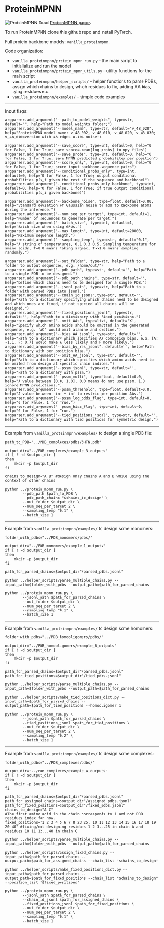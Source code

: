 # ProteinMPNN
![ProteinMPNN](https://docs.google.com/drawings/d/e/2PACX-1vTtnMBDOq8TpHIctUfGN8Vl32x5ISNcPKlxjcQJF2q70PlaH2uFlj2Ac4s3khnZqG1YxppdMr0iTyk-/pub?w=889&h=358)
Read [ProteinMPNN paper](https://www.biorxiv.org/content/10.1101/2022.06.03.494563v1).

To run ProteinMPNN clone this github repo and install PyTorch. 

Full protein backbone models: `vanilla_proteinmpnn`.

Code organization:
* `vanilla_proteinmpnn/protein_mpnn_run.py` - the main script to initialialize and run the model
* `vanilla_proteinmpnn/protein_mpnn_utils.py` - utility functions for the main script
* `vanilla_proteinmpnn/helper_scripts/` - helper functions to parse PDBs, assign which chains to design, which residues to fix, adding AA bias, tying residues etc.
* `vanilla_proteinmpnn/examples/` - simple code examples
-----------------------------------------------------------------------------------------------------
Input flags:
```
argparser.add_argument("--path_to_model_weights", type=str, default="", help="Path to model weights folder;")
argparser.add_argument("--model_name", type=str, default="v_48_020", help="ProteinMPNN model name: v_48_002, v_48_010, v_48_020, v_48_030; v_48_010=version with 48 edges 0.10A noise")

argparser.add_argument("--save_score", type=int, default=0, help="0 for False, 1 for True; save score=-mean[log_probs] to npy files")
argparser.add_argument("--save_probs", type=int, default=0, help="0 for False, 1 for True; save MPNN predicted probabilites per position")
argparser.add_argument("--score_only", type=int, default=0, help="0 for False, 1 for True; score input backbone-sequence pairs")
argparser.add_argument("--conditional_probs_only", type=int, default=0, help="0 for False, 1 for True; output conditional probabilities p(s_i given the rest of the sequence and backbone)")
argparser.add_argument("--conditional_probs_only_backbone", type=int, default=0, help="0 for False, 1 for True; if true output conditional probabilities p(s_i given backbone)")

argparser.add_argument("--backbone_noise", type=float, default=0.00, help="Standard deviation of Gaussian noise to add to backbone atoms during the inference.")
argparser.add_argument("--num_seq_per_target", type=int, default=1, help="Number of sequences to generate per target.")
argparser.add_argument("--batch_size", type=int, default=1, help="Batch size when using GPUs.")
argparser.add_argument("--max_length", type=int, default=20000, help="Maximum sequence length.")
argparser.add_argument("--sampling_temp", type=str, default="0.1", help="A string of temperatures, 0.1 0.3 0.5. Sampling temperature for amino acids, T=0.0 means taking argmax, T>>1.0 means sampling randomly.")

argparser.add_argument("--out_folder", type=str, help="Path to a folder to output sequences, e.g. /home/out/")
argparser.add_argument("--pdb_path", type=str, default='', help="Path to a single PDB to be designed.")
argparser.add_argument("--pdb_path_chains", type=str, default='', help="Define which chains need to be designed for a single PDB.")
argparser.add_argument("--jsonl_path", type=str, help="Path to a folder with parsed PDBs into jsonl.")
argparser.add_argument("--chain_id_jsonl",type=str, default='', help="Path to a dictionary specifying which chains need to be designed and which ones are fixed, if not specied all chains will be designed.")
argparser.add_argument("--fixed_positions_jsonl", type=str, default='', help="Path to a dictionary with fixed positions.")
argparser.add_argument("--omit_AAs", type=list, default='X', help="Specify which amino acids should be omitted in the generated sequence, e.g. 'AC' would omit alanine and cystine.")
argparser.add_argument("--bias_AA_jsonl", type=str, default='', help="Path to a dictionary which specifies AA composion bias, e.g. {A: -1.1, F: 0.7} would make A less likely and F more likely.")
argparser.add_argument("--bias_by_res_jsonl", default='', help="Path to dictionary with per position bias.")
argparser.add_argument("--omit_AA_jsonl", type=str, default='', help="Path to a dictionary which specifies which amino acids need to be omited from design at specific chain indices.")
argparser.add_argument("--pssm_jsonl", type=str, default='', help="Path to a dictionary with pssm.")
argparser.add_argument("--pssm_multi", type=float, default=0.0, help="A value between [0.0, 1.0], 0.0 means do not use pssm, 1.0 ignore MPNN predictions.")
argparser.add_argument("--pssm_threshold", type=float, default=0.0, help="A value between -inf + inf to restric per position AAs.")
argparser.add_argument("--pssm_log_odds_flag", type=int, default=0, help="0 for False, 1 for True.")
argparser.add_argument("--pssm_bias_flag", type=int, default=0, help="0 for False, 1 for True.")
argparser.add_argument("--tied_positions_jsonl", type=str, default='', help="Path to a dictionary with tied positions for symmetric design.")
```
-----------------------------------------------------------------------------------------------------
Example from `vanilla_proteinmpnn/examples/` to design a single PDB file:
```
path_to_PDB="../PDB_complexes/pdbs/3HTN.pdb"

output_dir="../PDB_complexes/example_3_outputs"
if [ ! -d $output_dir ]
then
    mkdir -p $output_dir
fi

chains_to_design="A B" #design only chains A and B while using the context of other chains

python ../protein_mpnn_run.py \
        --pdb_path $path_to_PDB \
        --pdb_path_chains "$chains_to_design" \
        --out_folder $output_dir \
        --num_seq_per_target 2 \
        --sampling_temp "0.1" \
        --batch_size 1
```
-----------------------------------------------------------------------------------------------------
Example from `vanilla_proteinmpnn/examples/` to design some monomers:
```
folder_with_pdbs="../PDB_monomers/pdbs/"

output_dir="../PDB_monomers/example_1_outputs"
if [ ! -d $output_dir ]
then
    mkdir -p $output_dir
fi

path_for_parsed_chains=$output_dir"/parsed_pdbs.jsonl"

python ../helper_scripts/parse_multiple_chains.py --input_path=$folder_with_pdbs --output_path=$path_for_parsed_chains

python ../protein_mpnn_run.py \
        --jsonl_path $path_for_parsed_chains \
        --out_folder $output_dir \
        --num_seq_per_target 2 \
        --sampling_temp "0.1" \
        --batch_size 1
```
-----------------------------------------------------------------------------------------------------
Example from `vanilla_proteinmpnn/examples/` to design some homomers:
```
folder_with_pdbs="../PDB_homooligomers/pdbs/"

output_dir="../PDB_homooligomers/example_6_outputs"
if [ ! -d $output_dir ]
then
    mkdir -p $output_dir
fi

path_for_parsed_chains=$output_dir"/parsed_pdbs.jsonl"
path_for_tied_positions=$output_dir"/tied_pdbs.jsonl"

python ../helper_scripts/parse_multiple_chains.py --input_path=$folder_with_pdbs --output_path=$path_for_parsed_chains

python ../helper_scripts/make_tied_positions_dict.py --input_path=$path_for_parsed_chains --output_path=$path_for_tied_positions --homooligomer 1

python ../protein_mpnn_run.py \
        --jsonl_path $path_for_parsed_chains \
        --tied_positions_jsonl $path_for_tied_positions \
        --out_folder $output_dir \
        --num_seq_per_target 2 \
        --sampling_temp "0.2" \
        --batch_size 1
```
-----------------------------------------------------------------------------------------------------
Example from `vanilla_proteinmpnn/examples/` to design some complexes:
```
folder_with_pdbs="../PDB_complexes/pdbs/"

output_dir="../PDB_complexes/example_4_outputs"
if [ ! -d $output_dir ]
then
    mkdir -p $output_dir
fi

path_for_parsed_chains=$output_dir"/parsed_pdbs.jsonl"
path_for_assigned_chains=$output_dir"/assigned_pdbs.jsonl"
path_for_fixed_positions=$output_dir"/fixed_pdbs.jsonl"
chains_to_design="A C"
#The first amino acid in the chain corresponds to 1 and not PDB residues index for now.
fixed_positions="1 2 3 4 5 6 7 8 23 25, 10 11 12 13 14 15 16 17 18 19 20 40" #fixing/not designing residues 1 2 3...25 in chain A and residues 10 11 12...40 in chain C

python ../helper_scripts/parse_multiple_chains.py --input_path=$folder_with_pdbs --output_path=$path_for_parsed_chains

python ../helper_scripts/assign_fixed_chains.py --input_path=$path_for_parsed_chains --output_path=$path_for_assigned_chains --chain_list "$chains_to_design"

python ../helper_scripts/make_fixed_positions_dict.py --input_path=$path_for_parsed_chains --output_path=$path_for_fixed_positions --chain_list "$chains_to_design" --position_list "$fixed_positions"

python ../protein_mpnn_run.py \
        --jsonl_path $path_for_parsed_chains \
        --chain_id_jsonl $path_for_assigned_chains \
        --fixed_positions_jsonl $path_for_fixed_positions \
        --out_folder $output_dir \
        --num_seq_per_target 2 \
        --sampling_temp "0.1" \
        --batch_size 1
```

